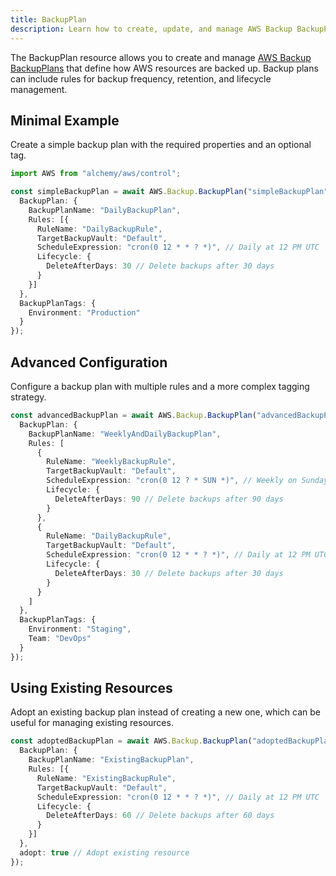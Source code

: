```yaml
---
title: BackupPlan
description: Learn how to create, update, and manage AWS Backup BackupPlans using Alchemy Cloud Control.
---
```



The BackupPlan resource allows you to create and manage [AWS Backup BackupPlans](https://docs.aws.amazon.com/backup/latest/userguide/) that define how AWS resources are backed up. Backup plans can include rules for backup frequency, retention, and lifecycle management.

## Minimal Example

Create a simple backup plan with the required properties and an optional tag.

```ts
import AWS from "alchemy/aws/control";

const simpleBackupPlan = await AWS.Backup.BackupPlan("simpleBackupPlan", {
  BackupPlan: {
    BackupPlanName: "DailyBackupPlan",
    Rules: [{
      RuleName: "DailyBackupRule",
      TargetBackupVault: "Default",
      ScheduleExpression: "cron(0 12 * * ? *)", // Daily at 12 PM UTC
      Lifecycle: {
        DeleteAfterDays: 30 // Delete backups after 30 days
      }
    }]
  },
  BackupPlanTags: {
    Environment: "Production"
  }
});
```

## Advanced Configuration

Configure a backup plan with multiple rules and a more complex tagging strategy.

```ts
const advancedBackupPlan = await AWS.Backup.BackupPlan("advancedBackupPlan", {
  BackupPlan: {
    BackupPlanName: "WeeklyAndDailyBackupPlan",
    Rules: [
      {
        RuleName: "WeeklyBackupRule",
        TargetBackupVault: "Default",
        ScheduleExpression: "cron(0 12 ? * SUN *)", // Weekly on Sundays at 12 PM UTC
        Lifecycle: {
          DeleteAfterDays: 90 // Delete backups after 90 days
        }
      },
      {
        RuleName: "DailyBackupRule",
        TargetBackupVault: "Default",
        ScheduleExpression: "cron(0 12 * * ? *)", // Daily at 12 PM UTC
        Lifecycle: {
          DeleteAfterDays: 30 // Delete backups after 30 days
        }
      }
    ]
  },
  BackupPlanTags: {
    Environment: "Staging",
    Team: "DevOps"
  }
});
```

## Using Existing Resources

Adopt an existing backup plan instead of creating a new one, which can be useful for managing existing resources.

```ts
const adoptedBackupPlan = await AWS.Backup.BackupPlan("adoptedBackupPlan", {
  BackupPlan: {
    BackupPlanName: "ExistingBackupPlan",
    Rules: [{
      RuleName: "ExistingBackupRule",
      TargetBackupVault: "Default",
      ScheduleExpression: "cron(0 12 * * ? *)", // Daily at 12 PM UTC
      Lifecycle: {
        DeleteAfterDays: 60 // Delete backups after 60 days
      }
    }]
  },
  adopt: true // Adopt existing resource
});
```
